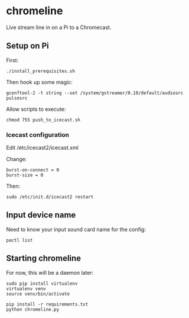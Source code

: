 # chromeline

Live stream line in on a Pi to a Chromecast.

## Setup on Pi

First:

    ./install_prerequisites.sh

Then hook up some magic:

    gconftool-2 -t string --set /system/gstreamer/0.10/default/audiosrc pulsesrc

Allow scripts to execute:

    chmod 755 push_to_icecast.sh

### Icecast configuration

Edit /etc/icecast2/icecast.xml

Change:

    burst-on-connect = 0
    burst-size = 0

Then:

    sudo /etc/init.d/icecast2 restart

## Input device name

Need to know your input sound card name for the config:

    pactl list

## Starting chromeline

For now, this will be a daemon later:

    sudo pip install virtualenv
    virtualenv venv
    source venv/bin/activate

    pip install -r requirements.txt
    python chromeline.py
